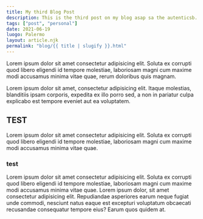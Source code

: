 ```yaml
---
title: My third Blog Post
description: This is the third post on my blog asap sa the autenticsb. Soluta ex corrupti quod libero.
tags: ["post", "personal"]
date: 2021-06-19
luogo: Palermo
layout: article.njk
permalink: "blog/{{ title | slugify }}.html"
---
```


Lorem ipsum dolor sit amet consectetur adipisicing elit. Soluta ex corrupti quod libero eligendi id tempore molestiae, laboriosam magni cum maxime modi accusamus minima vitae quae, rerum doloribus quis magnam.

Lorem ipsum dolor sit amet, consectetur adipisicing elit. Itaque molestias, blanditiis ipsam corporis, expedita ex illo porro sed, a non in pariatur culpa explicabo est tempore eveniet aut ea voluptatem.

## TEST

Lorem ipsum dolor sit amet consectetur adipisicing elit. Soluta ex corrupti quod libero eligendi id tempore molestiae, laboriosam magni cum maxime modi accusamus minima vitae quae.

### test

Lorem ipsum dolor sit amet consectetur adipisicing elit. Soluta ex corrupti quod libero eligendi id tempore molestiae, laboriosam magni cum maxime modi accusamus minima vitae quae. Lorem ipsum dolor, sit amet consectetur adipisicing elit. Repudiandae asperiores earum neque fugiat unde commodi, nesciunt natus eaque est excepturi voluptatum obcaecati recusandae consequatur tempore eius? Earum quos quidem at.
